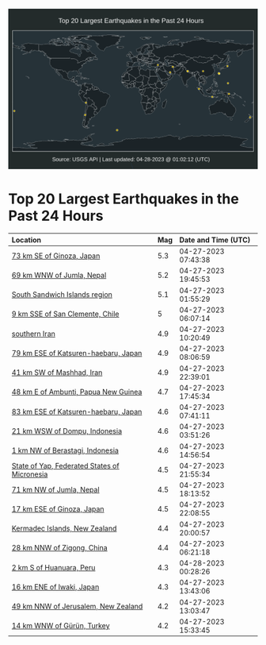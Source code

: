 ![Map](./map.png)

# Top 20 Largest Earthquakes in the Past 24 Hours

| Location | Mag | Date and Time (UTC) |
|:---|:---|:---|
| [73 km SE of Ginoza, Japan](https://earthquake.usgs.gov/earthquakes/eventpage/us7000jw7e) | 5.3 | 04-27-2023 07:43:38 |
| [69 km WNW of Jumla, Nepal](https://earthquake.usgs.gov/earthquakes/eventpage/us7000jwdq) | 5.2 | 04-27-2023 19:45:53 |
| [South Sandwich Islands region](https://earthquake.usgs.gov/earthquakes/eventpage/us7000jw5x) | 5.1 | 04-27-2023 01:55:29 |
| [9 km SSE of San Clemente, Chile](https://earthquake.usgs.gov/earthquakes/eventpage/us7000jw73) | 5 | 04-27-2023 06:07:14 |
| [southern Iran](https://earthquake.usgs.gov/earthquakes/eventpage/us7000jw88) | 4.9 | 04-27-2023 10:20:49 |
| [79 km ESE of Katsuren-haebaru, Japan](https://earthquake.usgs.gov/earthquakes/eventpage/us7000jw7k) | 4.9 | 04-27-2023 08:06:59 |
| [41 km SW of Mashhad, Iran](https://earthquake.usgs.gov/earthquakes/eventpage/us7000jwf5) | 4.9 | 04-27-2023 22:39:01 |
| [48 km E of Ambunti, Papua New Guinea](https://earthquake.usgs.gov/earthquakes/eventpage/us7000jwci) | 4.7 | 04-27-2023 17:45:34 |
| [83 km ESE of Katsuren-haebaru, Japan](https://earthquake.usgs.gov/earthquakes/eventpage/us7000jw7l) | 4.6 | 04-27-2023 07:41:11 |
| [21 km WSW of Dompu, Indonesia](https://earthquake.usgs.gov/earthquakes/eventpage/us7000jw6q) | 4.6 | 04-27-2023 03:51:26 |
| [1 km NW of Berastagi, Indonesia](https://earthquake.usgs.gov/earthquakes/eventpage/us7000jwan) | 4.6 | 04-27-2023 14:56:54 |
| [State of Yap, Federated States of Micronesia](https://earthquake.usgs.gov/earthquakes/eventpage/us7000jwex) | 4.5 | 04-27-2023 21:55:34 |
| [71 km NW of Jumla, Nepal](https://earthquake.usgs.gov/earthquakes/eventpage/us7000jwcr) | 4.5 | 04-27-2023 18:13:52 |
| [17 km ESE of Ginoza, Japan](https://earthquake.usgs.gov/earthquakes/eventpage/us7000jwez) | 4.5 | 04-27-2023 22:08:55 |
| [Kermadec Islands, New Zealand](https://earthquake.usgs.gov/earthquakes/eventpage/us7000jwdw) | 4.4 | 04-27-2023 20:00:57 |
| [28 km NNW of Zigong, China](https://earthquake.usgs.gov/earthquakes/eventpage/us7000jw75) | 4.4 | 04-27-2023 06:21:18 |
| [2 km S of Huanuara, Peru](https://earthquake.usgs.gov/earthquakes/eventpage/us7000jwfs) | 4.3 | 04-28-2023 00:28:26 |
| [16 km ENE of Iwaki, Japan](https://earthquake.usgs.gov/earthquakes/eventpage/us7000jwa7) | 4.3 | 04-27-2023 13:43:06 |
| [49 km NNW of Jerusalem, New Zealand](https://earthquake.usgs.gov/earthquakes/eventpage/us7000jw9x) | 4.2 | 04-27-2023 13:03:47 |
| [14 km WNW of Gürün, Turkey](https://earthquake.usgs.gov/earthquakes/eventpage/us7000jwav) | 4.2 | 04-27-2023 15:33:45 |
